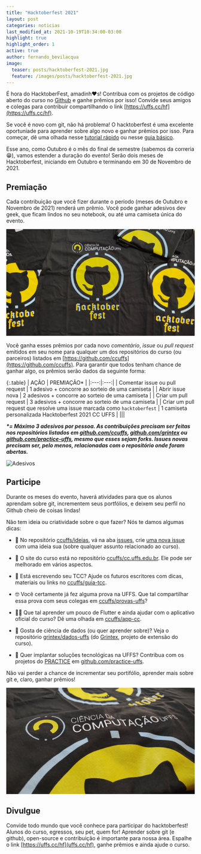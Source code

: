 ```yaml
---
title: "Hacktoberfest 2021"
layout: post
categories: noticias
last_modified_at: 2021-10-19T10:34:00-03:00
highlight: true
highlight_order: 1
active: true
author: fernando_bevilacqua
image:
  teaser: posts/hacktoberfest-2021.jpg
  feature: /images/posts/hacktoberfest-2021.jpg
---
```


É hora do HacktoberFest, amadinh❤️s! Contribua com os projetos de código aberto do curso no [Github](https://github.com) e ganhe prêmios por isso! Convide seus amigos e colegas para contribuir compartilhando o link [https://uffs.cc/hf](https://uffs.cc/hf).

Se você é novo com git, não há problema! O hacktoberfest é uma excelente oportuniade para aprender sobre algo novo e ganhar prêmios por isso. Para começar, dê uma olhada nesse [tutorial rápido](docs/tutorial-git-basico.md) ou nesse [guia básico](https://github.com/mateusKoppe/git-guia-basico).

Esse ano, como Outubro é o mês do final de semestre (sabemos da correria 😁), vamos estender a duração do evento! Serão dois meses de Hacktoberfest, iniciando em Outubro e terminando em 30 de Novembro de 2021.

## Premiação

Cada contribuição que você fizer durante o período (meses de Outubro e Novembro de 2021) renderá um prêmio. Você pode ganhar adesivos dev geek, que ficam lindos no seu notebook, ou até uma camiseta única do evento.

![Camisetas](/images/posts/camiseta-hf2021.jpg)

Você ganha esses prêmios por cada novo _comentário_, _issue_ ou _pull request_ emitidos em seu nome para qualquer um dos repositórios do curso (ou parceiros) listados em [https://github.com/ccuffs](https://github.com/ccuffs). Para  garantir  que  todos  tenham  chance  de  ganhar  algo,  os  prêmios  serão  dados da seguinte forma: 

{:.table}
| AÇÃO  | PREMIAÇÃO* |
|:---:|:---:|
| Comentar issue ou pull request | 1 adesivo + concorre ao sorteio de uma camiseta |
| Abrir issue nova  | 2 adesivos + concorre ao sorteio de uma camiseta |
| Criar um pull request  | 3 adesivos + concorre ao sorteio de uma camiseta |
| Criar um pull request que resolve uma issue marcada como `hacktoberfest` | 1 camiseta personalizada Hacktoberfest 2021 CC UFFS |
|||

___*= Máximo 3 adesivos por pessoa. As contribuições precisam ser feitas nos repositórios listados em [github.com/ccuffs](https://github.com/ccuffs), [github.com/grintex](https://github.com/grintex) ou [github.com/practice-uffs](https://github.com/practice-uffs), mesmo que esses sejam forks. Issues novas precisam ser, pelo menos, relacionadas com o repositório onde foram abertas.___


![Adesivos](/images/posts/stickers.png)

## Participe

Durante os meses do evento, haverá atividades para que os alunos aprendam sobre git, incrementem seus portfólios, e deixem seu perﬁl no Github cheio de coisas lindas! 

Não tem ideia ou criatividade sobre o que fazer? Nós te damos algumas dicas:

* 🥳 No repositório [ccuffs/ideias](http://github.com/ccuffs/ideias), vá na aba [issues](https://github.com/ccuffs/ideias/issues), crie [uma nova issue](https://github.com/ccuffs/ideias/issues/new) com uma ideia sua (sobre qualquer assunto relacionado ao curso).

* 🚀 O site do curso está no repositório [ccuffs/cc.uffs.edu.br](http://github.com/ccuffs/cc.uffs.edu.br). Ele pode ser melhorado em vários aspectos. 

* 📝 Está escrevendo seu TCC? Ajude os futuros escritores com dicas, materiais ou links no [ccuffs/guia-tcc](https://github.com/ccuffs/guia-tcc). 

* 🤓 Você certamente já fez alguma prova na UFFS. Que tal compartilhar essa prova com seus colegas em [ccuffs/provas-uffs](http://github.com/ccuffs/provas-uffs)? 

* 👩‍💻 Que tal aprender um pouco de Flutter e ainda ajudar com o aplicativo oficial do curso? Dê uma olhada em [ccuffs/app-cc](https://github.com/ccuffs/app-cc/). 

* 🎲 Gosta de ciência de dados (ou quer aprender sobre)? Veja o repositório [grintex/dados-uffs](https://github.com/grintex/dados-uffs) (do [Grintex](https://grintex.uffs.cc), projeto de extensão do curso). 

* 🤘 Quer implantar soluções tecnológicas na UFFS?  Contribua com os projetos do [PRACTICE](https://practice.uffs.edu.br) em [github.com/practice-uffs](https://github.com/practice-uffs).

Não vai perder a chance de incrementar seu portifólio, aprender mais sobre git e, claro, ganhar prêmios!

![Camisetas](/images/posts/camisetas-hf2021.jpg)

## Divulgue

Convide todo mundo que você conhece para participar do hacktoberfest! Alunos do curso, egressos, seu pet, quem for! Aprender sobre git (e github), open-source e contribuição é importante para nossa área. Espalhe o link [https://uffs.cc/hf](uffs.cc/hf), ganhe prêmios e ainda ajude o curso.
